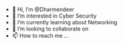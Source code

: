- 👋 Hi, I’m @Dharmendeer
- 👀 I’m interested in Cyber Security
- 🌱 I’m currently learning about Networking
- 💞️ I’m looking to collaborate on 
- 📫 How to reach me ...

<!---
Dharmendeer/Dharmendeer is a ✨ special ✨ repository because its `README.md` (this file) appears on your GitHub profile.
You can click the Preview link to take a look at your changes.
--->
